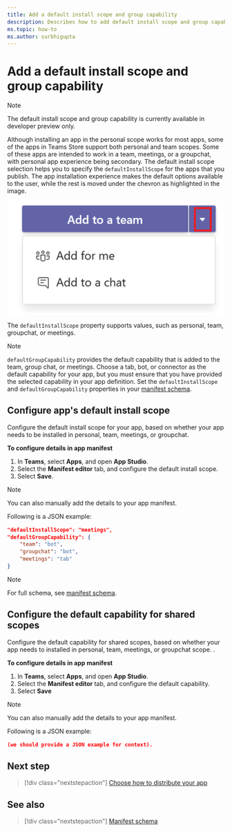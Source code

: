 ```yaml
---
title: Add a default install scope and group capability
description: Describes how to add default install scope and group capability for apps.
ms.topic: how-to
ms.author: surbhigupta
---
```


# Add a default install scope and group capability

> [!NOTE]
> The default install scope and group capability is currently available in developer preview only.

Although installing an app in the personal scope works for most apps, some of the apps in Teams Store support both personal and team scopes.
Some of these apps are intended to work in a team, meetings, or a groupchat, with personal app experience being secondary.
The default install scope selection helps you to specify the `defaultInstallScope` for the apps that you publish. The app installation experience makes the default options available to the user, while the rest is moved under the chevron as highlighted in the image.

![Add an app](../../assets/images/compose-extensions/addanapp.png)

The `defaultInstallScope` property supports values, such as personal, team, groupchat, or meetings.

> [!NOTE]
>`defaultGroupCapability` provides the default capability that is added to the team, group chat, or meetings. Choose a tab, bot, or connector as the default capability for your app, but you must ensure that you have provided the selected capability in your app definition.
> Set the `defaultInstallScope` and `defaultGroupCapability` properties in your [manifest schema](../../resources/schema/manifest-schema.md).

## Configure app's default install scope

Configure the default install scope for your app, based on whether your app needs to be installed in personal, team, meetings, or groupchat. 

**To configure details in app manifest**

1. In **Teams**, select **Apps**, and open **App Studio**.
2. Select the **Manifest editor** tab, and configure the default install scope.
3. Select **Save**.

> [!NOTE]
> You can also manually add the details to your app manifest.

Following is a JSON example:

```json
"defaultInstallScope": "meetings",
"defaultGroupCapability": {
    "team": "bot",
    "groupchat": "bot",
    "meetings": "tab"
}
```

> [!NOTE]
> For full schema, see [manifest schema](~/resources/schema/manifest-schema.md).

## Configure the default capability for shared scopes

Configure the default capability for shared scopes, based on whether your app needs to installed in personal, team, meetings, or groupchat scope. .

**To configure details in app manifest**

1. In **Teams**, select **Apps**, and open **App Studio**.
2. Select the **Manifest editor** tab, and configure the default capability.
3. Select **Save**

> [!NOTE]
> You can also manually add the details to your app manifest.

Following is a JSON example:

```json
(we should provide a JSON example for context).
```


## Next step

> [!div class="nextstepaction"]
> [Choose how to distribute your app](overview.md)

## See also

> [!div class="nextstepaction"]
> [Manifest schema](../../resources/schema/manifest-schema.md)
